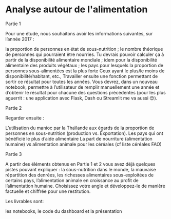 # Analyse autour de l'alimentation

Partie 1


Pour une étude, nous souhaitons avoir les informations suivantes, sur l’année 2017 :


la proportion de personnes en état de sous-nutrition ;
le nombre théorique de personnes qui pourraient être nourries. Tu devrais pouvoir calculer ça à partir de la disponibilité alimentaire mondiale ;
idem pour la disponibilité alimentaire des produits végétaux ;
les pays pour lesquels la proportion de personnes sous-alimentées est la plus forte
Ceux ayant le plus/le moins de disponibilité/habitant, etc., Travailler ensuite une fonction permettant de sortir ce résultat pour toutes les années. Vous devrez, dans un nouveau notebook, permettre à l’utilisateur de remplir manuellement une année et d’obtenir le résultat pour chacune des questions précédentes (pour les plus aguerrit : une application avec Flask, Dash ou Streamlit me va aussi 😊).



Partie 2


Regarder ensuite :


L’utilisation du manioc par la Thaïlande aux égards de la proportion de personnes en sous-nutrition (production vs. Exportation).
Les pays qui ont bénéficié le plus d’aide alimentaire
La part de nourriture (alimentation humaine) vs alimentation animale pour les céréales (cf liste céréales FAO)



Partie 3


A partir des éléments obtenus en Partie 1 et 2 vous avez déjà quelques pistes pouvant expliquer : la sous-nutrition dans le monde, la mauvaise répartition des denrées, les richesses alimentaires sous-exploitées de certains pays, l’alimentation animale en croissance au profit de l’alimentation humaine. Choisissez votre angle et développez-le de manière factuelle et chiffrée pour une restitution.



Les livrables sont:


les notebooks, le code du dashboard et la présentation
